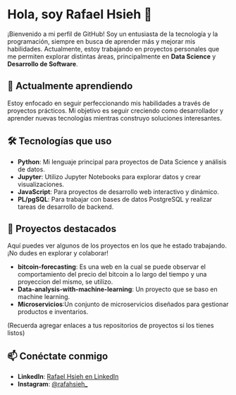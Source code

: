 # Hola, soy Rafael Hsieh 👋

¡Bienvenido a mi perfil de GitHub! Soy un entusiasta de la tecnología y la programación, siempre en busca de aprender más y mejorar mis habilidades. Actualmente, estoy trabajando en proyectos personales que me permiten explorar distintas áreas, principalmente en **Data Science** y **Desarrollo de Software**.

## 🌱 Actualmente aprendiendo

Estoy enfocado en seguir perfeccionando mis habilidades a través de proyectos prácticos. Mi objetivo es seguir creciendo como desarrollador y aprender nuevas tecnologías mientras construyo soluciones interesantes.

## 🛠️ Tecnologías que uso

- **Python**: Mi lenguaje principal para proyectos de Data Science y análisis de datos.
- **Jupyter**: Utilizo Jupyter Notebooks para explorar datos y crear visualizaciones.
- **JavaScript**: Para proyectos de desarrollo web interactivo y dinámico.
- **PL/pgSQL**: Para trabajar con bases de datos PostgreSQL y realizar tareas de desarrollo de backend.

## 🚀 Proyectos destacados

Aquí puedes ver algunos de los proyectos en los que he estado trabajando. ¡No dudes en explorar y colaborar!

- **bitcoin-forecasting**: Es una web en la cual se puede observar el comportamiento del precio del bitcoin a lo largo del tiempo y una proyeccion del mismo, se utilizo.
- **Data-analysis-with-machine-learning**: Un proyecto que se baso en machine learning.
- **Microservicios**:Un conjunto de microservicios diseñados para gestionar productos e inventarios.

(Recuerda agregar enlaces a tus repositorios de proyectos si los tienes listos)

## 📫 Conéctate conmigo

- **LinkedIn**: [Rafael Hsieh en LinkedIn](https://www.linkedin.com/in/rafael-hsieh-b3376a334)
- **Instagram**: [@rafahsieh_](https://www.instagram.com/rafahsieh_?igsh=MWRmeW5oaWc5ZGFhZQ%3D%3D&utm_source=qr)
